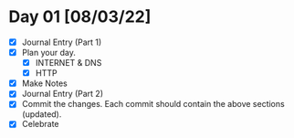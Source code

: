 # Day 01 [08/03/22]

- [x] Journal Entry (Part 1)
- [x] Plan your day.
  - [x] INTERNET & DNS
  - [x] HTTP
- [x] Make Notes
- [x] Journal Entry (Part 2)
- [x] Commit the changes. Each commit should contain the above sections (updated).
- [x] Celebrate
<!-- [x] to tick -->
